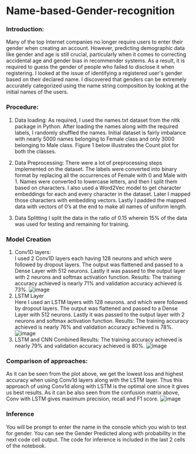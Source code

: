 # Name-based-Gender-recognition

### Introduction:
Many of the top Internet companies no longer require users to enter their gender when creating an account. However, predicting demographic data like gender and age is still crucial, particularly when it comes to correcting accidental age and gender bias in recommender systems. As a result, it is required to guess the gender of people who failed to disclose it when registering. I looked at the issue of identifying a registered user's gender based on their declared name. I discovered that genders can be extremely accurately categorized using the name string composition by looking at the initial names of the users.

### Procedure:
1. Data loading:
As required, I used the names.txt dataset from the nltk package in Python. After
loading the names along with the required labels, I randomly shuffled the names.
Initial dataset is fairly imbalance with nearly 5000 names belonging to Female class
and only 3000 belonging to Male class. Figure 1 below illustrates the Count plot for
both the classes.

2. Data Preprocessing:
There were a lot of preprocessing steps implemented on the dataset.
The labels were converted into binary format by replacing all the occurrences of
Female with 0 and Male with 1.
Names were converted to lowercase letters, and then I split them based on characters.
I also used a Word2Vec model to get character embeddings for each and every
character in the dataset. Later I mapped those characters with embedding vectors.
Lastly I padded the mapped data with vectors of 0’s at the end to make all names of
uniform length.

3. Data Splitting
I split the data in the ratio of 0.15 wherein 15% of the data was used for testing and
remaining for training.

### Model Creation
1. Conv1D layers:  
I used 2 Conv1D layers each having 128 neurons and which were followed by
dropout layers. The output was flattened and passed to a Dense Layer with 512
neurons. Lastly it was passed to the output layer with 2 neurons and softmax
activation function.
Results:
The training accuracy achieved is nearly 71% and validation accuracy achieved is
73%.
![image](https://user-images.githubusercontent.com/55546539/209279165-b482c0c9-8d71-4f3d-a08f-424d192bb3d8.png)
2. LSTM Layer  
Here I used an LSTM layers with 128 neurons. and which were followed by dropout
layers. The output was flattened and passed to a Dense Layer with 512 neurons.
Lastly it was passed to the output layer with 2 neurons and softmax activation
function.
Results:
The training accuracy achieved is nearly 76% and validation accuracy achieved is
78%.
![image](https://user-images.githubusercontent.com/55546539/209279255-a2430e74-635b-4163-af10-7d2d39edd5e2.png)
3. LSTM and CNN Combined
Results:
The training accuracy achieved is nearly 79% and validation accuracy achieved is 80%.
![image](https://user-images.githubusercontent.com/55546539/209279340-03454e94-dd4c-49d0-9a61-313f2b15c011.png)

### Comparison of approaches:
As it can be seen from the plot above, we get the lowest loss and highest accuracy when
using Conv1d layers along with the LSTM layer. Thus this approach of using Conv1d along
with LSTM is the optimal one since it gives us best results.
As it can be also seen from the confusion matrix above, Conv with LSTM gives maximum
precision, recall and F1 score.
![image](https://user-images.githubusercontent.com/55546539/209279500-52273e52-8de5-4eb3-b073-eb16da91c6ba.png)

### Inference
You will be prompt to enter the name in the console which you wish to test for gender. You can see the Gender Predicted along with probability in the next code cell output. 
The code for inference is included in the last 2 cells of the notebook.

